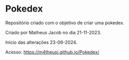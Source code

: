 # Pokedex
Repositório criado com o objetivo de criar uma pokedex.

Criado por Matheus Jacob no dia 21-11-2023.

Inicio das alterações 23-06-2024.

Acesso: https://m4theusj.github.io/Pokedex/

